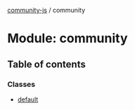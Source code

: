 [community-js](../README.md) / community

# Module: community

## Table of contents

### Classes

- [default](../classes/community.default.md)
